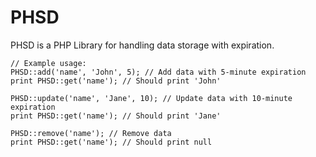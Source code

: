 # PHSD
PHSD is a PHP Library for handling data storage with expiration.
```
// Example usage:
PHSD::add('name', 'John', 5); // Add data with 5-minute expiration
print PHSD::get('name'); // Should print 'John'

PHSD::update('name', 'Jane', 10); // Update data with 10-minute expiration
print PHSD::get('name'); // Should print 'Jane'

PHSD::remove('name'); // Remove data
print PHSD::get('name'); // Should print null
```
